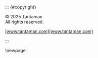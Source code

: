 ::: {#copyright}

© 2025 Tantaman  
All rights reserved.

[www.tantaman.com](www.tantaman.com)

:::

\newpage
